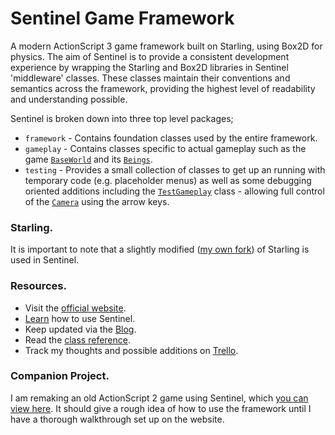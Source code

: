 # Sentinel Game Framework

A modern ActionScript 3 game framework built on Starling, using Box2D for physics. The aim of Sentinel is to provide a consistent development experience by wrapping the Starling and Box2D libraries in Sentinel 'middleware' classes. These classes maintain their conventions and semantics across the framework, providing the highest level of readability and understanding possible.

Sentinel is broken down into three top level packages;

* `framework` - Contains foundation classes used by the entire framework.
* `gameplay` - Contains classes specific to actual gameplay such as the game [`BaseWorld`](https://github.com/MartyWallace/Sentinel/blob/master/src/sentinel/gameplay/world/BaseWorld.as) and its [`Beings`](https://github.com/MartyWallace/Sentinel/blob/master/src/sentinel/gameplay/world/Being.as).
* `testing` - Provides a small collection of classes to get up an running with temporary code (e.g. placeholder menus) as well as some debugging oriented additions including the [`TestGameplay`](https://github.com/MartyWallace/Sentinel/blob/master/src/sentinel/testing/states/TestGameplay.as) class - allowing full control of the [`Camera`](https://github.com/MartyWallace/Sentinel/blob/master/src/sentinel/gameplay/world/Camera.as) using the arrow keys.


### Starling.

It is important to note that a slightly modified ([my own fork](https://github.com/MartyWallace/Starling-Framework)) of Starling is used in Sentinel.


### Resources.
 
* Visit the [official website](http://sentinel.martywallace.com).
* [Learn](http://sentinel.martywallace.com/learn) how to use Sentinel.
* Keep updated via the [Blog](http://sentinel.martywallace.com/blog).
* Read the [class reference](http://sentinel.martywallace.com/reference).
* Track my thoughts and possible additions on [Trello](https://trello.com/b/MJgDRGyH/sentinel).


### Companion Project.

I am remaking an old ActionScript 2 game using Sentinel, which [you can view here](https://github.com/MartyWallace/DAZ3Sentinel). It should give a rough idea of how to use the framework until I have a thorough walkthrough set up on the website.